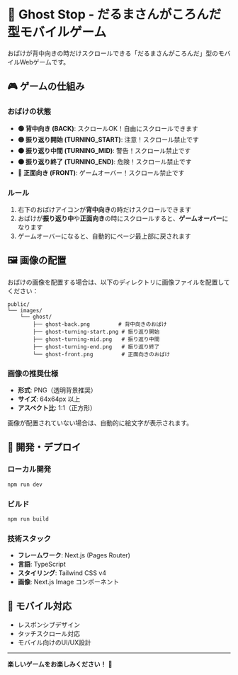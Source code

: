 # 👻 Ghost Stop - だるまさんがころんだ型モバイルゲーム

おばけが背中向きの時だけスクロールできる「だるまさんがころんだ」型のモバイルWebゲームです。

## 🎮 ゲームの仕組み

### おばけの状態
- **🟢 背中向き (BACK)**: スクロールOK！自由にスクロールできます
- **🟡 振り返り開始 (TURNING_START)**: 注意！スクロール禁止です
- **🟠 振り返り中間 (TURNING_MID)**: 警告！スクロール禁止です
- **🟠 振り返り終了 (TURNING_END)**: 危険！スクロール禁止です
- **🔴 正面向き (FRONT)**: ゲームオーバー！スクロール禁止です

### ルール
1. 右下のおばけアイコンが**背中向き**の時だけスクロールできます
2. おばけが**振り返り中**や**正面向き**の時にスクロールすると、**ゲームオーバー**になります
3. ゲームオーバーになると、自動的にページ最上部に戻されます

## 🖼️ 画像の配置

おばけの画像を配置する場合は、以下のディレクトリに画像ファイルを配置してください：

```
public/
└── images/
    └── ghost/
        ├── ghost-back.png         # 背中向きのおばけ
        ├── ghost-turning-start.png # 振り返り開始
        ├── ghost-turning-mid.png   # 振り返り中間
        ├── ghost-turning-end.png   # 振り返り終了
        └── ghost-front.png         # 正面向きのおばけ
```

### 画像の推奨仕様
- **形式**: PNG（透明背景推奨）
- **サイズ**: 64x64px 以上
- **アスペクト比**: 1:1（正方形）

画像が配置されていない場合は、自動的に絵文字が表示されます。

## 🚀 開発・デプロイ

### ローカル開発
```bash
npm run dev
```

### ビルド
```bash
npm run build
```

### 技術スタック
- **フレームワーク**: Next.js (Pages Router)
- **言語**: TypeScript
- **スタイリング**: Tailwind CSS v4
- **画像**: Next.js Image コンポーネント

## 📱 モバイル対応

- レスポンシブデザイン
- タッチスクロール対応
- モバイル向けのUI/UX設計

---

**楽しいゲームをお楽しみください！** 👻